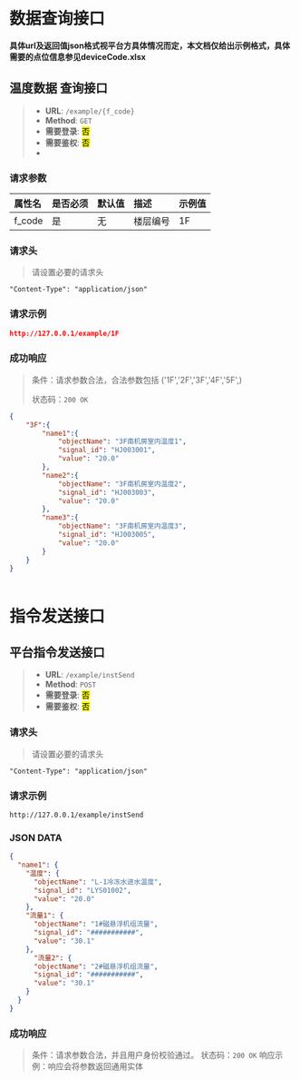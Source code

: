 # 数据查询接口

**具体url及返回值json格式视平台方具体情况而定，本文档仅给出示例格式，具体需要的点位信息参见deviceCode.xlsx**

## <a id="query">温度数据 查询接口</a>

> *   **URL**: `/example/{f_code}`
> *   **Method**:  `GET`
> *   **需要登录**:  <mark>否
> *   **需要鉴权**:  <mark>否
> *   

### 请求参数

| 属性名 | 是否必须 | 默认值 | 描述     | 示例值 |
| :----- | :------- | :----- | :------- | :----- |
| f_code | 是       | 无     | 楼层编号 | 1F     |

### 请求头

> 请设置必要的请求头

    "Content-Type": "application/json"

### 请求示例

```json
http://127.0.0.1/example/1F
```

### 成功响应

> 条件：请求参数合法，合法参数包括 ('1F','2F','3F','4F','5F',)
>
> 状态码：`200 OK`

```json
{
    "3F":{
        "name1":{
            "objectName": "3F南机房室内温度1",
            "signal_id": "HJ003001",
            "value": "20.0"
        },
        "name2":{
            "objectName": "3F南机房室内温度2",
            "signal_id": "HJ003003",
            "value": "20.0"
        },
        "name3":{
            "objectName": "3F南机房室内温度3",
            "signal_id": "HJ003005",
            "value": "20.0"
        }
    }
}
  
```

# 指令发送接口

## 平台指令发送接口</a>

> *   **URL**: `/example/instSend`
> *   **Method**: `POST`
> *   **需要登录**: <mark>否
> *   **需要鉴权**: <mark>否

### 请求头

> 请设置必要的请求头

    "Content-Type": "application/json"

### 请求示例

    http://127.0.0.1/example/instSend

### JSON DATA

```json
{
  "name1": {
    "温度": {
      "objectName": "L-1冷冻水进水温度",
      "signal_id": "LYS01002",
      "value": "20.0"
    },
    "流量1": {
      "objectName": "1#磁悬浮机组流量",
      "signal_id": "###########",
      "value": "30.1"
    },
      "流量2": {
      "objectName": "2#磁悬浮机组流量",
      "signal_id": "###########",
      "value": "30.1"
    }
  }
}
```

### 成功响应

> 条件：请求参数合法，并且用户身份校验通过。 状态码：`200 OK` 响应示例：响应会将参数返回通用实体
